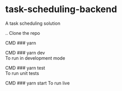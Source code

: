 # task-scheduling-backend  
A task scheduling solution  
  
.. Clone the repo  

CMD ### yarn

CMD ### yarn dev  
To run in development mode  
    
CMD ### yarn test  
To run unit tests

CMD ### yarn start 
To run live
